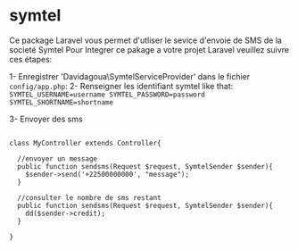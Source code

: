 # symtel
Ce package Laravel vous permet d'utliser le sevice d'envoie de SMS de la societé Symtel
Pour Integrer ce pakage a votre projet Laravel veuillez suivre ces étapes:

1- Enregistrer 'Davidagoua\SymtelServiceProvider' dans le fichier `config/app.php`:
2- Renseigner les identifiant symtel like that:
`
SYMTEL_USERNAME=username
SYMTEL_PASSWORD=password
SYMTEL_SHORTNAME=shortname
`

3- Envoyer des sms
```

class MyController extends Controller{
  
  //envoyer un message
  public function sendsms(Request $request, SymtelSender $sender){
    $sender->send('+22500000000', "message");
  }
  
  //consulter le nombre de sms restant
  public function sendsms(Request $request, SymtelSender $sender){
    dd($sender->credit);
  }

} 


```

